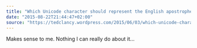 ```yaml
---
title: "Which Unicode character should represent the English apostrophe?"
date: "2015-08-22T21:44:47+02:00"
source: "https://tedclancy.wordpress.com/2015/06/03/which-unicode-character-should-represent-the-english-apostrophe-and-why-the-unicode-committee-is-very-wrong/"
---
```


Makes sense to me. Nothing I can really do about it...
